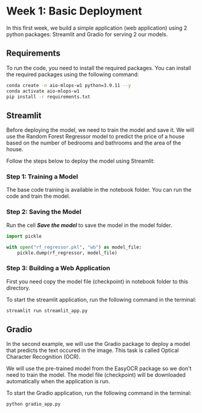 # Week 1: Basic Deployment

In this first week, we build a simple application (web application) using 2 python packages: Streamlit and Gradio for serving 2 our models.

## Requirements

To run the code, you need to install the required packages. You can install the required packages using the following command:

```bash
conda create -n aio-mlops-w1 python=3.9.11 --y
conda activate aio-mlops-w1
pip install -r requirements.txt
```

## Streamlit

Before deploying the model, we need to train the model and save it. We will use the Random Forest Regressor model to predict the price of a house based on the number of bedrooms and bathrooms and the area of the house.

Follow the steps below to deploy the model using Streamlit:

### Step 1: Training a Model

The base code training is available in the notebook folder. You can run the code and train the model.

### Step 2: Saving the Model

Run the cell ***Save the model*** to save the model in the model folder.

```python
import pickle

with open("rf_regressor.pkl", "wb") as model_file:
    pickle.dump(rf_regressor, model_file)
```

### Step 3: Building a Web Application

First you need copy the model file (checkpoint) in notebook folder to this directory.

To start the streamlit application, run the following command in the terminal:

```bash
streamlit run streamlit_app.py
```

## Gradio

In the second example, we will use the Gradio package to deploy a model that predicts the text occured in the image. This task is called Optical Character Recognition (OCR).

We will use the pre-trained model from the EasyOCR package so we don't need to train the model. The model file (checkpoint) will be downloaded automatically when the application is run.

To start the Gradio application, run the following command in the terminal:

```bash
python gradio_app.py
```
